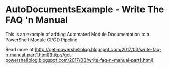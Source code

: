 # AutoDocumentsExample - Write The FAQ ‘n Manual

This is an example of adding Automated Module Documentation to a PowerShell Module CI/CD Pipeline.

Read more at [http://get-powershellblog.blogspot.com/2017/03/write-faq-n-manual-part1.html](http://get-powershellblog.blogspot.com/2017/03/write-faq-n-manual-part1.html)